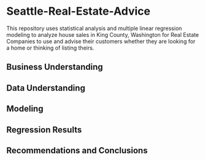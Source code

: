 # Seattle-Real-Estate-Advice
This repository uses statistical analysis and multiple linear regression modeling to analyze house sales in King County, Washington for Real Estate Companies to use and advise their customers whether they are looking for a home or thinking of listing theirs.  
## Business Understanding
## Data Understanding
## Modeling
## Regression Results
## Recommendations and Conclusions
